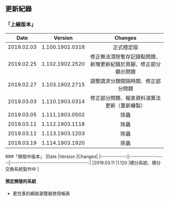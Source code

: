 ## 更新紀錄
### 「上線版本」
|Date    |Version    |Changes|
|:-------------:|:-----------------:|:------------------------------------------------------:|
|2019.02.03     |1.100.1902.0318    |正式穩定版  |
|2019.02.25     |1.102.1902.2520    |修正無法清除暫存記錄點問題、新增更新紀錄於頁腳、修正部分顯示問題   |
|2019.02.27     |1.103.1902.2715    |調整請求分類間隔時間、修正部分問題  |
|2019.03.03     |1.110.1903.0314    |修正部分問題、報表資料演算法更新（重新繪製） |
|2019.03.05     |1.111.1903.0502    |除蟲 |
|2019.03.11     |1.112.1903.1118    |除蟲 |
|2019.03.12     |1.113.1903.1203    |除蟲 |
|2019.03.19     |1.114.1903.1920    |除蟲 |

###「開發中版本」
|Date    |Version    |Changes|
|:------------:|:-----------------:|:--------------------------------------:|
|2019.03.11    |1.120               |積分系統、積分交換系統製作中 |



#### 預定開發的系統
* 更完善的網路瀏覽器使用報表
